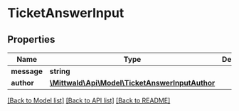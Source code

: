 # TicketAnswerInput

## Properties
Name | Type | Description | Notes
------------ | ------------- | ------------- | -------------
**message** | **string** |  | 
**author** | [**\Mittwald\Api\Model\TicketAnswerInputAuthor**](TicketAnswerInputAuthor.md) |  | [optional] 

[[Back to Model list]](../README.md#documentation-for-models) [[Back to API list]](../README.md#documentation-for-api-endpoints) [[Back to README]](../README.md)



